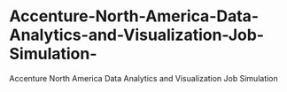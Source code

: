 # Accenture-North-America-Data-Analytics-and-Visualization-Job-Simulation-
Accenture North America Data Analytics and Visualization Job Simulation 
